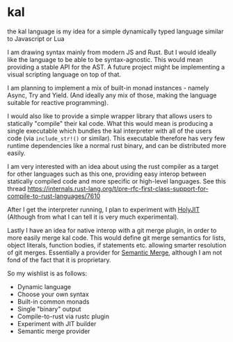 # kal

the kal language is my idea for a simple dynamically typed language similar to Javascript or Lua

I am drawing syntax mainly from modern JS and Rust. But I would ideally like the language to be
able to be syntax-agnostic. This would mean providing a stable API for the AST. A future project might be implementing a visual scripting language on top of that. 

I am planning to implement a mix of built-in monad instances - namely Async, Try and Yield. (And ideally any mix of those, making the language suitable for reactive programming).

I would also like to provide a simple wrapper library that allows users to statically "compile" their kal code. What this would mean is producing a single executable which bundles the kal interpreter with all of the users code (via `include_str!()` or similar). This executable therefore has very few runtime dependencies like a normal rust binary, and can be distributed more easily.

I am very interested with an idea about using the rust compiler as a target for other languages such as this one, providing easy interop between statically compiled code and more specific or high-level languages. See this thread https://internals.rust-lang.org/t/pre-rfc-first-class-support-for-compile-to-rust-languages/7610

After I get the interpreter running, I plan to experiment with [HolyJIT](https://github.com/nbp/holyjit) (Although from what I can tell it is very much experimental).

Lastly I have an idea for native interop with a git merge plugin, in order to more easily merge kal code. This would define git merge semantics for lists, object literals, function bodies, if statements etc. allowing smarter resolution of git merges. Essentially a provider for [Semantic Merge](https://www.semanticmerge.com/), although I am not fond of the fact that it is proprietary.

So my wishlist is as follows:
- Dynamic language
- Choose your own syntax
- Built-in common monads
- Single "binary" output
- Compile-to-rust via rustc plugin
- Experiment with JIT builder
- Semantic merge provider
